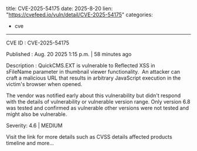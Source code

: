  
title: CVE-2025-54175
date: 2025-8-20
lien: "https://cvefeed.io/vuln/detail/CVE-2025-54175"
categories:
  - cve
---

CVE ID : CVE-2025-54175

Published :  Aug. 20
2025
1:15 p.m. | 58 minutes ago

Description : QuickCMS.EXT is vulnerable to Reflected XSS in sFileName parameter in thumbnail viewer functionality.  An attacker can craft a malicious URL that results in arbitrary JavaScript execution in the victim's browser when opened.

The vendor was notified early about this vulnerability
but didn't respond with the details of vulnerability or vulnerable version range. Only version 6.8 was tested and confirmed as vulnerable
other versions were not tested and might also be vulnerable.

Severity: 4.6 | MEDIUM

Visit the link for more details
such as CVSS details
affected products
timeline
and more...
